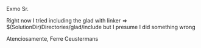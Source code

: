 Exmo Sr.

Right now I tried including the glad with linker => $(SolutionDir)Directories/glad/include but I presume I did something wrong

Atenciosamente,
Ferre Ceustermans
